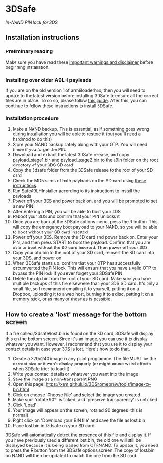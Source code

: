 # 3DSafe
*In-NAND PIN lock for 3DS*


## Installation instructions
### Preliminary reading
Make sure you have read these [important warnings and disclaimer](WARNINGS.md) before beginning installation.

### Installing over older A9LH payloads
If you are on the old version 1 of arm9loaderhax, then you will need to update to the latest version before installing 3DSafe to ensure all the correct files are in place. To do so, please follow [this guide](https://github.com/Plailect/Guide/wiki/Updating-arm9loaderhax). After this, you can continue to follow these instructions to install 3DSafe.

### Installation procedure
1. Make a NAND backup. This is essential, as if something goes wrong during installation you will be able to restore it (but you'll need a hardmod to do this)
2. Store your NAND backup safely along with your OTP. You will need these if you forget the PIN.
3. Download and extract the latest 3DSafe release, and copy payload_stage1.bin and payload_stage2.bin to the a9lh folder on the root directory of your 3DS SD card
4. Copy the 3dsafe folder from the 3DSafe release to the root of your SD card
5. Check the MD5 sums of both payloads on the SD card using [these instructions](MD5.md).
6. Run SafeA9LHInstaller according to its instructions to install the payloads
7. Power off your 3DS and power back on, and you will be prompted to set a new PIN
8. After entering a PIN, you will be able to boot your 3DS
9. Reboot your 3DS and confirm that your PIN unlocks it
10. Once you are back at the 3DSafe options menu, press the R button. This will copy the emergency boot payload to your NAND, so you will be able to boot without your SD card inserted
11. Power off your 3DS. Remove the SD card and power back on. Enter your PIN, and then press START to boot the payload. Confirm that you are able to boot without the SD card inserted. Then power off your 3DS
12. Copy your otp.bin to the root of your SD card, reinsert the SD card into your 3DS, and power on
13. When 3DSafe starts up, confirm that your OTP has successfully circumvented the PIN lock. This will ensure that you have a valid OTP to bypass the PIN lock if you ever forget your 3DSafe PIN
14. Delete the otp.bin from the root of your SD card. Make sure you have multiple backups of this file elsewhere than your 3DS SD card. It's only a small file, so I recommend emailing it to yourself, putting it on a Dropbox, uploading it to a web host, burning it to a disc, putting it on a memory stick, or as many of these as is possible.


## How to create a 'lost' message for the bottom screen
If a file called /3dsafe/lost.bin is found on the SD card, 3DSafe will display this on the bottom screen. Since it's an image, you can use it to display whatever you want. However, I recommend that you use it to display your contact details in case your 3DS is lost. Here's how to do that.

1. Create a 320x240 image in any paint programme. The file MUST be the correct size or it won't display properly (or might cause weird effects when 3DSafe tries to load it)
2. Write your contact details or whatever you want into the image
3. Save the image as a non-transparent PNG
4. Open this page: https://xem.github.io/3DShomebrew/tools/image-to-bin.html
5. Click on choose 'Choose File' and select the image you created
6. Make sure 'rotate 90°' is ticked, and 'preserve transparency' is unticked
7. Click 'Load'
8. Your image will appear on the screen, rotated 90 degrees (this is normal)
9. Right click on 'Download your BIN file' and save the file as lost.bin
10. Place lost.bin in /3dsafe on your SD card

3DSafe will automatically detect the presence of this file and display it. If you have previously used a different lost.bin, the old one will still be displayed because it is being loaded from CTRNAND. To update it, you need to press the R button from the 3DSafe options screen. The copy of lost.bin on NAND will then be updated to match the one from the SD card.
